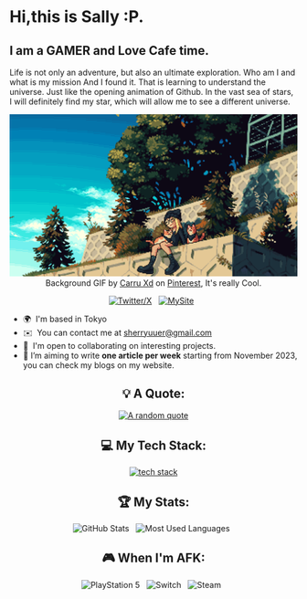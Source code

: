 # Hi,this is Sally :P.

## I am a GAMER and Love Cafe time.

Life is not only an adventure, but also an ultimate exploration. Who am I and what is my mission And I found it. That is learning to understand the universe. Just like the opening animation of Github. In the vast sea of stars, I will definitely find my star, which will allow me to see a different universe.

<div align="center">

[![Always Cafe!](assets/header.gif)](https://github.com/sherryuuer)
Background GIF by [Carru Xd](https://jp.pinterest.com/pin/33988172183318873/) on [Pinterest](https://www.pinterest.com/), It's really Cool.

[![Twitter/X](https://skillicons.dev/icons?i=twitter)](https://x.com/sherryuuer) &nbsp;
[![MySite](https://skillicons.dev/icons?i=coffeescript)](https://sherryuuer.github.io/web-apps/) &nbsp;

</div>

- 🌍  I'm based in Tokyo
- ✉️  You can contact me at [sherryuuer@gmail.com](mailto:sherryuuer@gmail.com)
- 🤝  I'm open to collaborating on interesting projects.
- 📝 I’m aiming to write **one article per week** starting from November 2023, you can check my blogs on my website.

<div align="center">

## 💡 A Quote:

[![A random quote](https://quotes-github-readme.vercel.app/api?type=horizontal&theme=dark)](https://github.com/piyushsuthar/github-readme-quotes)

## 💻 My Tech Stack:

[![tech stack](https://skillicons.dev/icons?i=aws,gcp,django,docker,git,html,mysql,js,postgres,py,pytorch,tensorflow,terraform)](https://skillicons.dev)

## 🏆 My Stats:

<p>
    <img height=175 alt="GitHub Stats" src="https://github-readme-stats.vercel.app/api?username=sherryuuer&show_icons=true&count_private=true&theme=dark" />&nbsp;&nbsp;
    <img height=175 alt="Most Used Languages" src="https://github-readme-stats.vercel.app/api/top-langs/?username=sherryuuer&layout=compact&theme=dark" />&nbsp;&nbsp;
</p>

## 🎮 When I'm AFK:

![PlayStation 5](https://img.shields.io/badge/Playstation%205-003791?style=for-the-badge&logo=playstation-5&logoColor=white) &nbsp;
![Switch](https://img.shields.io/badge/Switch-E60012?style=for-the-badge&logo=nintendo-switch&logoColor=white) &nbsp;
![Steam](https://img.shields.io/badge/steam-%23000000.svg?style=for-the-badge&logo=steam&logoColor=white) &nbsp;

</div>
